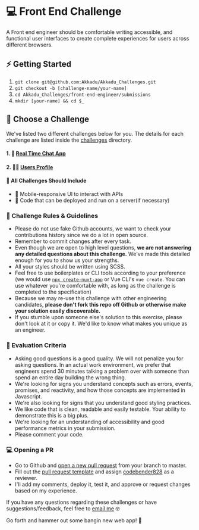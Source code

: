 # 💻 Front End Challenge

A Front end engineer should be comfortable writing accessible, and functional user interfaces to create complete experiences for users across different browsers.

## ⚡️ Getting Started

1. `git clone git@github.com:Akkadu/Akkadu_Challenges.git`
2. `git checkout -b [challenge-name/your-name]`
3. `cd Akkadu_Challenges/front-end-engineer/submissions`
4. `mkdir [your-name] && cd $_`

## 🏓 Choose a Challenge
We've listed two different challenges below for you. The details for each challenge are listed inside the [challenges](./challenges/) directory.

#### 1. 💬 [Real Time Chat App](./challenges/real-time-chat-app.md)
#### 2. 👩🏼 [Users Profile](./challenges/personal-profile-viewer.md)


#### 🐚 All Challenges Should Include
- 📱 Mobile-responsive UI to interact with APIs
- 👾 Code that can be deployed and run on a server(if necessary)

### 🔴 Challenge Rules & Guidelines
- Please do not use fake Github accounts, we want to check your contributions history since we do a lot in open source.
- Remember to commit changes after every task.
- Even though we are open to high level questions, **we are not answering any detailed questions about this challenge.** We've made this detailed enough for you to show us your strengths.
- All your styles should be written using SCSS.
- Feel free to use boilerplates or CLI tools according to your preference (we would use [`npx create-nuxt-app`][create-nuxt-app] or Vue CLI's `vue create`. You can use whatever you're comfortable with, as long as the challenge is completed to the specification)
- Because we may re-use this challenge with other engineering candidates, **please don't fork this repo off Github or otherwise make your solution easily discoverable.**
- If you stumble upon someone else's solution to this exercise, please don't look at it or copy it. We'd like to know what makes you unique as an engineer.

### 👗 Evaluation Criteria
- Asking good questions is a good quality. We will not penalize you for asking questions. In an actual work environment, we prefer that engineers spend 30 minutes talking a problem over with someone than spend an entire day building the wrong thing.
- We're looking for signs you understand concepts such as errors, events, promises, and reactivity, and how those concepts are implemented in Javascript.
- We're also looking for signs that you understand good styling practices.
- We like code that is clean, readable and easily testable. Your ability to demonstrate this is a big plus.
- We're looking for an understanding of accessibility and good performance metrics in your submission.
- Please comment your code.

### 💻 Opening a PR

- Go to Github and [open a new pull request][open-pull-request] from your branch to master.
- Fill out the [pull request template][pull-request-template] and assign [codebender828][codebender828] as a reviewer.
- I'll add my comments, deploy it, test it, and approve or request changes based on my experience.

If you have any questions regarding these challenges or have suggestions/feedback, feel free to [email me](mailto:jonas@akkadu-team.com?subject=Akkadu%20Challenges%20Feedback) 🤓

Go forth and hammer out some bangin new web app! 🔨

[create-nuxt-app]: https://nuxtjs.org/guide/installation/
[open-pull-request]: https://github.com/Akkadu/Akkadu_Challenges/compare
[pull-request-template]: https://github.com/Akkadu/Akkadu_Challenges/blob/master/.github/pull_request_template.md
[codebender828]: https://github.com/codebender828

